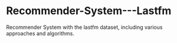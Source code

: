 # Recommender-System---Lastfm
Recommender System with the lastfm dataset, including various approaches and algorithms.
